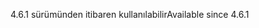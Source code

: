 <span data-ttu-id="da230-101">4.6.1 sürümünden itibaren kullanılabilir</span><span class="sxs-lookup"><span data-stu-id="da230-101">Available since 4.6.1</span></span>